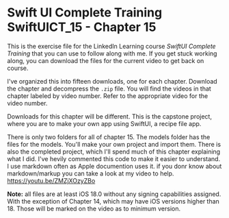 # Swift UI Complete Training  SwiftUICT_15 - Chapter 15
This is the exercise file for the LinkedIn Learning course *SwiftUI Complete Training* that you can use to follow along with me. If you get stuck working along, you can download the files for the current video to get back on course. 

I've organized this into fifteen downloads, one for each chapter. Download the chapter and decompress the `.zip` file. You will find the videos in that chapter labeled by video number. Refer to the appropriate video for the video number. 

Downloads for this chapter will be different.  This is the capstone project, where you are to make your own app using SwiftUI, a recipe file app.  

There is only two folders for all of chapter 15. The models folder has the files for the models. You'll make your own project and import them.  There is also the completed project, which I'll spend much of this chapter explaining what I did. I've hevily commented this code to make it easier to understand. I use markdown often as Apple documention uses it. if you donr know about markdown/markup you can take a look at my video to help.  https://youtu.be/ZMZjXOzyZBo

**Note:** all files are at least iOS 18.0 without any signing capabilities assigned. With the exception of Chapter 14, which may have iOS versions higher than 18. Those will be marked on the video as to minimum version. 
